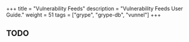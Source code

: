 +++
title = "Vulnerability Feeds"
description = "Vulnerability Feeds User Guide."
weight = 51
tags = ["grype", "grype-db", "vunnel"]
+++

## TODO
